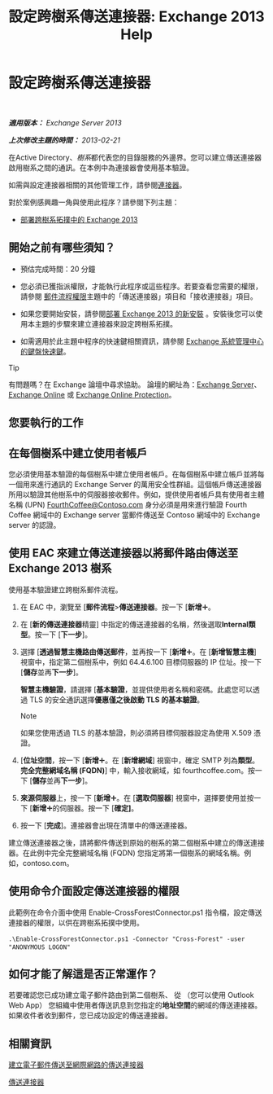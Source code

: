 ﻿---
title: '設定跨樹系傳送連接器: Exchange 2013 Help'
TOCTitle: 設定跨樹系傳送連接器
ms:assetid: 7840d172-071e-4f13-9379-2fe1eee1a7cc
ms:mtpsurl: https://technet.microsoft.com/zh-tw/library/JJ945053(v=EXCHG.150)
ms:contentKeyID: 52062553
ms.date: 05/21/2018
mtps_version: v=EXCHG.150
ms.translationtype: MT
---

# 設定跨樹系傳送連接器

 

_**適用版本：** Exchange Server 2013_

_**上次修改主題的時間：** 2013-02-21_

在Active Directory、*樹系*都代表您的目錄服務的外邊界。您可以建立傳送連接器啟用樹系之間的通訊。在本例中為連接器會使用基本驗證。

如需與設定連接器相關的其他管理工作，請參閱[連接器](connectors-exchange-2013-help.md)。

對於案例感興趣一角與使用此程序？請參閱下列主題：

  - [部署跨樹系拓撲中的 Exchange 2013](deploy-exchange-2013-in-a-cross-forest-topology-exchange-2013-help.md)

## 開始之前有哪些須知？

  - 預估完成時間：20 分鐘

  - 您必須已獲指派權限，才能執行此程序或這些程序。若要查看您需要的權限，請參閱 [郵件流程權限](mail-flow-permissions-exchange-2013-help.md)主題中的「傳送連接器」項目和「接收連接器」項目。

  - 如果您要開始安裝，請參閱[部署 Exchange 2013 的新安裝](deploy-a-new-installation-of-exchange-2013-exchange-2013-help.md) 。安裝後您可以使用本主題的步驟來建立連接器來設定跨樹系拓撲。

  - 如需適用於此主題中程序的快速鍵相關資訊，請參閱 [Exchange 系統管理中心的鍵盤快速鍵](keyboard-shortcuts-in-the-exchange-admin-center-exchange-online-protection-help.md)。


> [!TIP]  
> 有問題嗎？在 Exchange 論壇中尋求協助。 論壇的網址為：<a href="https://go.microsoft.com/fwlink/p/?linkid=60612">Exchange Server</a>、 <a href="https://go.microsoft.com/fwlink/p/?linkid=267542">Exchange Online</a> 或 <a href="https://go.microsoft.com/fwlink/p/?linkid=285351">Exchange Online Protection</a>。




## 您要執行的工作

## 在每個樹系中建立使用者帳戶

您必須使用基本驗證的每個樹系中建立使用者帳戶。在每個樹系中建立帳戶並將每一個用來進行通訊的 Exchange Server 的萬用安全性群組。這個帳戶傳送連接器所用以驗證其他樹系中的伺服器接收郵件。例如，提供使用者帳戶具有使用者主體名稱 (UPN) FourthCoffee@Contoso.com 身分必須是用來進行驗證 Fourth Coffee 網域中的 Exchange server 當郵件傳送至 Contoso 網域中的 Exchange server 的認證。

## 使用 EAC 來建立傳送連接器以將郵件路由傳送至 Exchange 2013 樹系

使用基本驗證建立跨樹系郵件流程。

1.  在 EAC 中，瀏覽至 \[**郵件流程**\>**傳送連接器**。按一下 \[**新增**![加入圖示](images/JJ218640.c1e75329-d6d7-4073-a27d-498590bbb558(EXCHG.150).gif "加入圖示")。

2.  在 \[**新的傳送連接器**精靈\] 中指定的傳送連接器的名稱，然後選取**Internal類型**。按一下 \[**下一步**\]。

3.  選擇 \[**透過智慧主機路由傳送郵件**，並再按一下 \[**新增**![加入圖示](images/JJ218640.c1e75329-d6d7-4073-a27d-498590bbb558(EXCHG.150).gif "加入圖示")。在 \[**新增智慧主機**\] 視窗中，指定第二個樹系中，例如 64.4.6.100 目標伺服器的 IP 位址。按一下 \[**儲存**並再**下一步**\]。
    
    **智慧主機驗證**，請選擇 \[**基本驗證**，並提供使用者名稱和密碼。此處您可以透過 TLS 的安全通訊選擇**優惠僅之後啟動 TLS 的基本驗證**。
    
    > [!NOTE]  
    > 如果您使用透過 TLS 的基本驗證，則必須將目標伺服器設定為使用 X.509 憑證。


4.  \[**位址空間**，按一下 \[**新增**![加入圖示](images/JJ218640.c1e75329-d6d7-4073-a27d-498590bbb558(EXCHG.150).gif "加入圖示")。在 \[**新增網域**\] 視窗中，確定 SMTP 列為**類型**。**完全完整網域名稱 (FQDN)**\] 中，輸入接收網域，如 fourthcoffee.com。按一下 \[**儲存**並再**下一步**\]。

5.  **來源伺服器**上，按一下 \[**新增**![加入圖示](images/JJ218640.c1e75329-d6d7-4073-a27d-498590bbb558(EXCHG.150).gif "加入圖示")。在 \[**選取伺服器**\] 視窗中，選擇要使用並按一下 \[**新增**![加入圖示](images/JJ218640.c1e75329-d6d7-4073-a27d-498590bbb558(EXCHG.150).gif "加入圖示")的伺服器。按一下 \[**確定\]**。

6.  按一下 \[**完成**\]。連接器會出現在清單中的傳送連接器。

建立傳送連接器之後，請將郵件傳送到原始的樹系的第二個樹系中建立的傳送連接器。在此例中完全完整網域名稱 (FQDN) 您指定將第一個樹系的網域名稱。例如，contoso.com。

## 使用命令介面設定傳送連接器的權限

此範例在命令介面中使用 Enable-CrossForestConnector.ps1 指令檔，設定傳送連接器的權限，以供在跨樹系拓撲中使用。

    .\Enable-CrossForestConnector.ps1 -Connector "Cross-Forest" -user "ANONYMOUS LOGON"

## 如何才能了解這是否正常運作？

若要確認您已成功建立電子郵件路由到第二個樹系、 從 （您可以使用 Outlook Web App） 您組織中使用者傳送訊息到您指定的**地址空間**的網域的傳送連接器。如果收件者收到郵件，您已成功設定的傳送連接器。

## 相關資訊

[建立電子郵件傳送至網際網路的傳送連接器](create-a-send-connector-for-email-sent-to-the-internet-exchange-2013-help.md)

[傳送連接器](send-connectors-exchange-2013-help.md)


